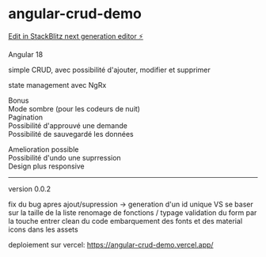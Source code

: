 # angular-crud-demo

[Edit in StackBlitz next generation editor ⚡️](https://stackblitz.com/~/github.com/hdi-95/angular-crud-demo)

Angular 18

simple CRUD, avec possibilité d'ajouter, modifier et supprimer

state management avec NgRx

Bonus  
Mode sombre (pour les codeurs de nuit)  
Pagination  
Possibilité d'approuvé une demande  
Possibilité de sauvegardé les données

Amelioration possible  
Possibilité d'undo une suprression  
Design plus responsive


-----------------

version 0.0.2

fix du bug apres ajout/supression -> generation d'un id unique VS se baser sur la taille de la liste
renomage de fonctions / typage
validation du form par la touche entrer
clean du code
embarquement des fonts et des material icons dans les assets

deploiement sur vercel: https://angular-crud-demo.vercel.app/
